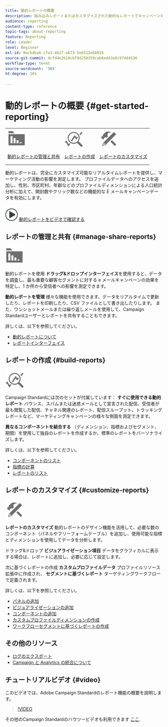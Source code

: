 ```yaml
---
title: 動的レポートの概要
description: 組み込みレポートまたはカスタマイズされた動的なレポートでキャンペーンの成功を分析します。
audience: reporting
content-type: reference
topic-tags: about-reporting
feature: Reporting
role: Leader
level: Beginner
exl-id: 9ecb4ba6-c7a3-4b1f-ab73-5eb512ebb016
source-git-commit: dcfd4e2610cbf9d250359cab6ed43e8c97dd4536
workflow-type: tm+mt
source-wordcount: '365'
ht-degree: 16%

---
```


# 動的レポートの概要 {#get-started-reporting}

<table>
<tr>
<td><img src="assets/do-not-localize/icon_manage.svg" width="60px"><p><a href="#manage-share-reports">動的レポートの管理と共有</a></p></td>
<td><img src="assets/do-not-localize/icon_build.svg" width="60px"><p><a href="#build-reports">レポートの作成</a></p></td>
<td><img src="assets/do-not-localize/icon_customize.svg" width="60px"><p><a href="#customize-reports">レポートのカスタマイズ</a></p></td></tr>
</table>

動的レポートは、完全にカスタマイズ可能なリアルタイムレポートを提供し、マーケティング活動の影響を測定します。 プロファイルデータへのアクセスを追加し、性別、市区町村、年齢などのプロファイルディメンションによる人口統計分析に加えて、開封数やクリック数などの機能的な E メールキャンペーンデータを有効にします。

![](assets/do-not-localize/how-to-video.png) [動的レポートをビデオで確認する](#video)

## レポートの管理と共有 {#manage-share-reports}

<img src="assets/do-not-localize/icon_manage.svg" width="60px">

動的レポートを使用 **ドラッグ&amp;ドロップインターフェイス**&#x200B;を使用すると、データを調査し、最も重要な顧客セグメントに対する e メールキャンペーンの効果を特定し、1 か所から受信者への影響を測定できます。

**動的レポートを管理** 様々な機能を使用できます。データをリアルタイムで更新したり、レポートを印刷したり、CSV ファイルとして書き出したりします。 また、ワンショットメールまたは繰り返しメールを使用して、Campaign Standardユーザーとレポートを共有することもできます。

詳しくは、以下を参照してください。

* [動的レポートについて](../../reporting/using/about-dynamic-reports.md)
* [レポートインターフェイス](../../reporting/using/reporting-interface.md)

## レポートの作成 {#build-reports}

<img src="assets/do-not-localize/icon_build.svg" width="60px">

Campaign Standardには次のセットが付属しています： **すぐに使用できる動的レポート** バウンス、スパムまたは迷惑メールとして宣言された配信、受信者が最も閲覧した配信、チャネル関連のレポート、配信スループット、トラッキングレポートなど、マーケティングキャンペーンの様々な側面を測定できます。

**異なるコンポーネントを結合する** （ディメンション、指標およびセグメント、期間）を使用して独自のレポートを作成するか、標準のレポートをパーソナライズします。

詳しくは、以下を参照してください。

* [コンポーネントのリスト](../../reporting/using/list-of-components.md)
* [指標の計算](../../reporting/using/indicator-calculation.md)
* [レポートのリスト](../../reporting/using/defining-the-report-period.md)

## レポートのカスタマイズ {#customize-reports}

<img src="assets/do-not-localize/icon_customize.svg" width="60px">

**レポートのカスタマイズ** 動的レポートのデザイン機能を活用して、必要な数のコンポーネント（パネルやフリーフォームテーブル）を追加し、使用可能な指標とディメンションを使用してデータを分析します。

ドラッグ&amp;ドロップ **ビジュアライゼーション項目** データをグラフィカルに表示する場合は、レポートに追加し、必要に応じて設定します。

次に基づくレポートの作成 **カスタムプロファイルデータ** プロファイルリソース拡張中に作成され、 **セグメントに基づくレポート** ターゲティングワークフローで定義されます。

詳しくは、以下を参照してください。

* [パネルの追加](../../reporting/using/adding-panels.md)
* [ビジュアライゼーションの追加](../../reporting/using/adding-visualizations.md)
* [コンポーネントの追加](../../reporting/using/adding-components.md)
* [カスタムプロファイルディメンションの作成](../../reporting/using/creating-a-custom-profile-dimension.md)
* [ワークフローセグメントに基づくレポートの作成](../../reporting/using/creating-a-report-workflow-segment.md)

## その他のリソース

* [ログのエクスポート](../../automating/using/exporting-logs.md)
* [Campaign と Analytics の統合について](../../integrating/using/about-campaign-analytics-integration.md)

## チュートリアルビデオ {#video}

このビデオでは、Adobe Campaign Standardのレポート機能の概要を説明します。

>[!VIDEO](https://video.tv.adobe.com/v/23021?quality=12&captions=eng)

その他のCampaign Standardのハウツービデオも利用できます [ここ](https://experienceleague.adobe.com/docs/campaign-standard-learn/tutorials/overview.html?lang=ja).
